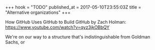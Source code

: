 +++
hook = "TODO"
published_at = 2017-05-10T23:55:03Z
title = "Alternative organizations"
+++

How GitHub Uses GitHub to Build GitHub by Zach Holman:
https://www.youtube.com/watch?v=qyz3jkOBbQY

We're on our way to a structure that's indistinguishable
from Goldman Sachs, or
